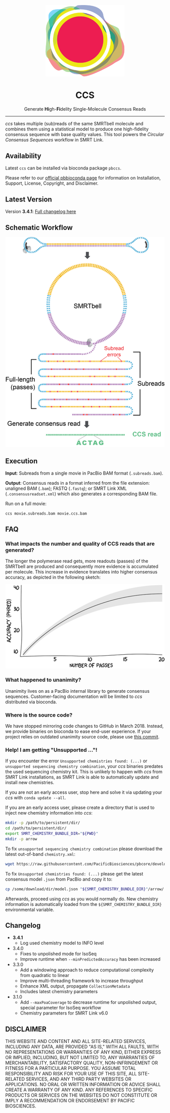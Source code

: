 <p align="center">
  <img src="img/ccs.png" alt="CCS logo" width="250px"/>
</p>
<h1 align="center">CCS</h1>
<p align="center">Generate <span style=font-weight:bold>Hi</span>gh-<span style=font-weight:bold>Fi</span>delity Single-Molecule Consensus Reads</p>

***

_ccs_ takes multiple (sub)reads of the same SMRTbell molecule and combines
them using a statistical model to produce one high-fidelity consensus sequence
with base quality values.
This tool powers the _Circular Consensus Sequences_ workflow in SMRT Link.

## Availability
Latest `ccs` can be installed via bioconda package `pbccs`.

Please refer to our [official pbbioconda page](https://github.com/PacificBiosciences/pbbioconda)
for information on Installation, Support, License, Copyright, and Disclaimer.

## Latest Version
Version **3.4.1**: [Full changelog here](#changelog)

## Schematic Workflow
<p align="center"><img width="600px" src="img/ccs-workflow.png"/></p>

## Execution
**Input**: Subreads from a single movie in PacBio BAM format (`.subreads.bam`).

**Output**: Consensus reads in a format inferred from the file extension:
unaligned BAM (`.bam`); FASTQ (`.fastq`);
or SMRT Link XML (`.consensusreadset.xml`) which also generates a corresponding
BAM file.

Run on a full movie:

    ccs movie.subreads.bam movie.ccs.bam

## FAQ

### What impacts the number and quality of CCS reads that are generated?
The longer the polymerase read gets, more readouts (passes) of the SMRTbell
are produced and consequently more evidence is accumulated per molecule.
This increase in evidence translates into higher consensus accuracy, as
depicted in the following sketch:

<p align="center"><img width="600px" src="img/ccs-acc.png"/></p>

### What happened to unanimity?
Unanimity lives on as a PacBio internal library to generate consensus sequences.
Customer-facing documentation will be limited to _ccs_ distributed via bioconda.

### Where is the source code?
We have stopped mirroring code changes to GitHub in March 2018.
Instead, we provide binaries on bioconda to ease end-user experience.
If your project relies on outdated unanimity source code,
please use [this commit](https://github.com/PacificBiosciences/ccs/tree/6f11a13e1472b8c00337ba8c5e94bf83bdab31d6).

### Help! I am getting "Unsupported ..."!
If you encounter the error `Unsupported chemistries found: (...)` or
`unsupported sequencing chemistry combination`, your _ccs_ binaries predates
the used sequencing chemistry kit.
This is unlikely to happen with _ccs_ from SMRT Link installations, as SMRT Link
is able to automatically update and install new chemistries.

If you are not an early access user, stop here and solve it via updating your
_ccs_ with `conda update --all`.

If you are an early access user, please create a directory that is used to
inject new chemistry information into _ccs_:

```sh
mkdir -p /path/to/persistent/dir/
cd /path/to/persistent/dir/
export SMRT_CHEMISTRY_BUNDLE_DIR="${PWD}"
mkdir -p arrow
```

To fix `unsupported sequencing chemistry combination` please download the latest
out-of-band `chemistry.xml`:

```sh
wget https://raw.githubusercontent.com/PacificBiosciences/pbcore/develop/pbcore/chemistry/resources/mapping.xml -O "${SMRT_CHEMISTRY_BUNDLE_DIR}"/chemistry.xml
```

To fix `Unsupported chemistries found: (...)` please get the latest consensus
model `.json` from PacBio and copy it to:

```sh
cp /some/download/dir/model.json "${SMRT_CHEMISTRY_BUNDLE_DIR}"/arrow/
```

Afterwards, proceed using _ccs_ as you would normally do. New chemistry
information is automatically loaded from the `${SMRT_CHEMISTRY_BUNDLE_DIR}`
environmental variable.

## Changelog

 * **3.4.1**
   * Log used chemistry model to INFO level
 * 3.4.0
   * Fixes to unpolished mode for IsoSeq
   * Improve runtime when `--minPredictedAccuracy` has been increased
 * 3.3.0
   * Add a windowing approach to reduce computational complexity from quadratic to linear
   * Improve multi-threading framework to increase throughput
   * Enhance XML output, propagate `CollectionMetadata`
   * Includes latest chemistry parameters
 * 3.1.0
   * Add `--maxPoaCoverage` to decrease runtime for unpolished output, special parameter for IsoSeq workflow
   * Chemistry parameters for SMRT Link v6.0

## DISCLAIMER
THIS WEBSITE AND CONTENT AND ALL SITE-RELATED SERVICES, INCLUDING ANY DATA, ARE PROVIDED "AS IS," WITH ALL FAULTS, WITH NO REPRESENTATIONS OR WARRANTIES OF ANY KIND, EITHER EXPRESS OR IMPLIED, INCLUDING, BUT NOT LIMITED TO, ANY WARRANTIES OF MERCHANTABILITY, SATISFACTORY QUALITY, NON-INFRINGEMENT OR FITNESS FOR A PARTICULAR PURPOSE. YOU ASSUME TOTAL RESPONSIBILITY AND RISK FOR YOUR USE OF THIS SITE, ALL SITE-RELATED SERVICES, AND ANY THIRD PARTY WEBSITES OR APPLICATIONS. NO ORAL OR WRITTEN INFORMATION OR ADVICE SHALL CREATE A WARRANTY OF ANY KIND. ANY REFERENCES TO SPECIFIC PRODUCTS OR SERVICES ON THE WEBSITES DO NOT CONSTITUTE OR IMPLY A RECOMMENDATION OR ENDORSEMENT BY PACIFIC BIOSCIENCES.

